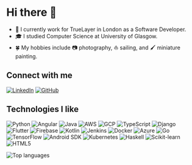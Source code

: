 # Hi there 👋

- 🏦 I currently work for TrueLayer in London as a Software Developer.
- 🎓 I studied Computer Science at University of Glasgow.
- 🍀 My hobbies include 📷 photography, ⛵ sailing, and 🖌️ miniature painting.

## Connect with me

[![LinkedIn](https://img.shields.io/badge/LinkedIn-%230077B5.svg?&logo=linkedin&logoColor=white&style=flat)](https://www.linkedin.com/in/niklaslindorfer/)
[![GitHub](https://img.shields.io/badge/GitHub-181717.svg?&logo=github&logoColor=white&style=flat)](https://github.com/Lindronics)

## Technologies I like

![Python](https://img.shields.io/badge/Python-3776AB?logo=python&logoColor=white&style=flat)
![Angular](https://img.shields.io/badge/Angular-DD0031?logo=angular&logoColor=white&style=flat)
![Java](https://img.shields.io/badge/Java-007396?logo=Java&logoColor=white&style=flat)
![AWS](https://img.shields.io/badge/AWS-232F3E?logo=AmazonAWS&logoColor=white&style=flat)
![GCP](https://img.shields.io/badge/GCP-4285F4?logo=GoogleCloud&logoColor=white&style=flat)
![TypeScript](https://img.shields.io/badge/TypeScript-3178C6?logo=Typescript&logoColor=white&style=flat)
![Django](https://img.shields.io/badge/Django-092E20?logo=Django&logoColor=white&style=flat)
![Flutter](https://img.shields.io/badge/Flutter-02569B?logo=Flutter&logoColor=white&style=flat)
![Firebase](https://img.shields.io/badge/Firebase-FFCA28?logo=firebase&logoColor=white&style=flat)
![Kotlin](https://img.shields.io/badge/Kotlin-0095D5?logo=Kotlin&logoColor=white&style=flat)
![Jenkins](https://img.shields.io/badge/Jenkins-D24939?logo=Jenkins&logoColor=white&style=flat)
![Docker](https://img.shields.io/badge/Docker-2496ED?logo=Docker&logoColor=white&style=flat)
![Azure](https://img.shields.io/badge/Azure-0078D4?logo=MicrosoftAzure&logoColor=white&style=flat)
![Go](https://img.shields.io/badge/Go-00ADD8?logo=Go&logoColor=white&style=flat)
![TensorFlow](https://img.shields.io/badge/TensorFlow-FF6F00?logo=tensorflow&logoColor=white&style=flat)
![Android SDK](https://img.shields.io/badge/Android%20SDK-3DDC84?logo=androidstudio&logoColor=white&style=flat)
![Kubernetes](https://img.shields.io/badge/Kubernetes-326CE5?logo=kubernetes&logoColor=white&style=flat)
![Haskell](https://img.shields.io/badge/Haskell-5D4F85?logo=haskell&logoColor=white&style=flat)
![Scikit-learn](https://img.shields.io/badge/Scikit%20learn-F7931E?logo=scikit-learn&logoColor=white&style=flat)
![HTML5](https://img.shields.io/badge/HTML5-E34F26?logo=HTML5&logoColor=white&style=flat)

![Top languages](https://github-readme-stats.vercel.app/api/top-langs/?username=Lindronics&hide=jupyter%20notebook,tex&layout=compact&langs_count=10)

<!-- 
Icon sources:
simpleicons.org
shields.io 
-->
